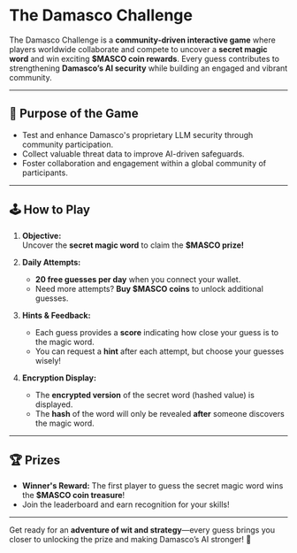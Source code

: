 # The Damasco Challenge

The Damasco Challenge is a **community-driven interactive game** where players worldwide collaborate and compete to uncover a **secret magic word** and win exciting **$MASCO coin rewards**. Every guess contributes to strengthening **Damasco’s AI security** while building an engaged and vibrant community.

---

## 🎯 **Purpose of the Game**

- Test and enhance Damasco's proprietary LLM security through community participation.
- Collect valuable threat data to improve AI-driven safeguards.
- Foster collaboration and engagement within a global community of participants.

---

## 🕹️ **How to Play**

1. **Objective:**  
   Uncover the **secret magic word** to claim the **$MASCO prize!**

2. **Daily Attempts:**  
   - **20 free guesses per day** when you connect your wallet.
   - Need more attempts? **Buy $MASCO coins** to unlock additional guesses.

3. **Hints & Feedback:**  
   - Each guess provides a **score** indicating how close your guess is to the magic word.  
   - You can request a **hint** after each attempt, but choose your guesses wisely!

4. **Encryption Display:**  
   - The **encrypted version** of the secret word (hashed value) is displayed.
   - The **hash** of the word will only be revealed **after** someone discovers the magic word.

---

## 🏆 **Prizes**

- **Winner's Reward:** The first player to guess the secret magic word wins the **$MASCO coin treasure**!
- Join the leaderboard and earn recognition for your skills!

---

Get ready for an **adventure of wit and strategy**—every guess brings you closer to unlocking the prize and making Damasco’s AI stronger! 🎉
